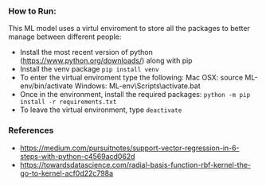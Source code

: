 ### How to Run:
This ML model uses a virtul enviroment to store all the packages to better manage between different people:
- Install the most recent version of python (https://www.python.org/downloads/) along with pip 
- Install the venv package `pip install venv`
- To enter the virtual enviroment type the following:
    Mac OSX: source ML-env/bin/activate 
    Windows: ML-env\Scripts\activate.bat 
- Once in the environment, install the required packages: `python -m pip install -r requirements.txt`
- To leave the virtual environment, type `deactivate`

### References
- https://medium.com/pursuitnotes/support-vector-regression-in-6-steps-with-python-c4569acd062d
- https://towardsdatascience.com/radial-basis-function-rbf-kernel-the-go-to-kernel-acf0d22c798a
